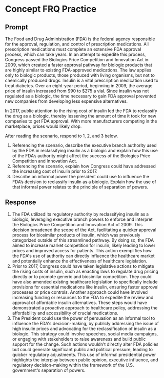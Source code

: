 # Concept FRQ Practice

## Prompt

The Food and Drug Administration (FDA) is the federal agency responsible for the approval, regulation, and control of prescription medications. All prescription medications must complete an extensive FDA approval process, which can take years. In an attempt to expedite this process, Congress passed the Biologics Price Competition and Innovation Act in 2009, which created a faster approval pathway for biologic products that are highly similar to existing FDA-approved medications. The law applies only to biologic products, those produced with living organisms, but not to chemically produced drugs. Insulin is a vital prescription medication used to treat diabetes. Over an eight-year period, beginning in 2009, the average price of insulin increased from $90 to $275 a vial. Since insulin was not regulated as a biologic, the time necessary to gain FDA approval prevented new companies from developing less expensive alternatives.

In 2017, public attention to the rising cost of insulin led the FDA to reclassify the drug as a biologic, thereby lessening the amount of time it took for new companies to get FDA approval. With more manufacturers competing in the marketplace, prices would likely drop.

After reading the scenario, respond to 1, 2, and 3 below.

1. Referencing the scenario, describe the executive branch authority used by the FDA in reclassifying insulin as a biologic and explain how this use of the FDA’s authority might affect the success of the Biologics Price Competition and Innovation Act.
2. Referencing the scenario, explain how Congress could have addressed the increasing cost of insulin prior to 2017.
3. Describe an informal power the president could use to influence the FDA’s decision to reclassify insulin as a biologic. Explain how the use of that informal power relates to the principle of separation of powers.

## Response

1. The FDA utilized its regulatory authority by reclassifying insulin as a biologic, leveraging executive branch powers to enforce and interpret the Biologics Price Competition and Innovation Act of 2009. This decision broadened the scope of the Act, facilitating a quicker approval process for biosimilar products of insulin, which was previously categorized outside of this streamlined pathway. By doing so, the FDA aimed to increase market competition for insulin, likely leading to lower prices and improved access for patients. This action exemplifies how the FDA's use of authority can directly influence the healthcare market and potentially enhance the effectiveness of healthcare legislation.
2. Prior to 2017, Congress could have taken legislative actions to mitigate the rising costs of insulin, such as enacting laws to regulate drug pricing directly or to promote generic and biosimilar competition. They could have also amended existing healthcare legislation to specifically include provisions for essential medications like insulin, ensuring faster approval processes or price controls. Another approach could have involved increasing funding or resources to the FDA to expedite the review and approval of affordable insulin alternatives. These steps would have demonstrated a proactive approach to healthcare policy, addressing the affordability and accessibility of crucial medications.
3. The President could use the power of persuasion as an informal tool to influence the FDA's decision-making, by publicly addressing the issue of high insulin prices and advocating for the reclassification of insulin as a biologic. This strategy could involve speeches, social media campaigns, or engaging with stakeholders to raise awareness and build public support for the change. Such actions wouldn't directly alter FDA policies but could generate significant public and political pressure, leading to quicker regulatory adjustments. This use of informal presidential power highlights the interplay between public opinion, executive influence, and regulatory decision-making within the framework of the U.S. government's separation of powers.
